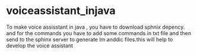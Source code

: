 # voiceassistant_injava
To make voice assisstant in java , you have to download sphnix depency.
and for the commands you have to add some commands in txt file and then send to the sphinx server to generate lm anddic files.this will help to develop the voice assistant
